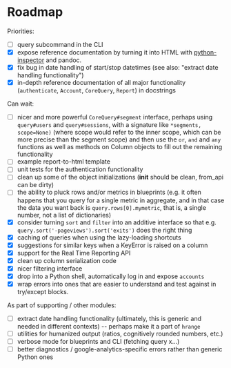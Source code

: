 # Roadmap

Priorities: 

* [ ] query subcommand in the CLI
* [x] expose reference documentation by turning it into HTML with [python-inspector](https://github.com/debrouwere/python-inspector/) and pandoc.
* [x] fix bug in date handling of start/stop datetimes (see also: "extract date handling functionality")
* [x] in-depth reference documentation of all major functionality (`authenticate`, `Account`, `CoreQuery`, `Report`) in docstrings

Can wait: 

* [ ] nicer and more powerful `CoreQuery#segment` interface, perhaps using `query#users` and `query#sessions`, with a signature like `*segments, scope=None)` (where scope would refer to the inner scope, which can be more precise than the segment scope) and then use the `or`, `and` and `any` functions as well as methods on Column objects to fill out the remaining functionality
* [ ] example report-to-html template
* [ ] unit tests for the authentication functionality
* [ ] clean up some of the object initializations (__init__ should be clean, from_api can be dirty)
* [ ] the ability to pluck rows and/or metrics in blueprints (e.g. it often happens that you query for a single metric in aggregate, and in that case the data you want back is `query.rows[0].mymetric`, that is, a single number, not a list of dictionaries)
* [x] consider turning `sort` and `filter` into an additive interface so that e.g. `query.sort('-pageviews').sort('exits')` does the right thing
* [x] caching of queries when using the lazy-loading shortcuts
* [x] suggestions for similar keys when a KeyError is raised on a column
* [x] support for the Real Time Reporting API
* [x] clean up column serialization code
* [x] nicer filtering interface
* [x] drop into a Python shell, automatically log in and expose `accounts`
* [x] wrap errors into ones that are easier to understand and test against in try/except blocks.

As part of supporting / other modules: 

* [ ] extract date handling functionality (ultimately, this is generic and needed in different contexts) -- perhaps make it a part of `hrange`
* [ ] utilities for humanized output (ratios, cognitively rounded numbers, etc.)
* [ ] verbose mode for blueprints and CLI (fetching query x...)
* [ ] better diagnostics / google-analytics-specific errors rather than generic Python ones
